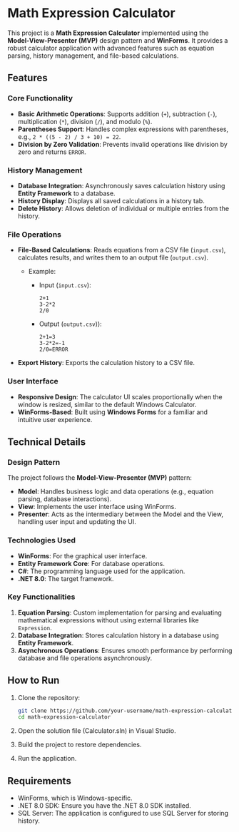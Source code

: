 # Math Expression Calculator

This project is a **Math Expression Calculator** implemented using the **Model-View-Presenter (MVP)** design pattern and **WinForms**. It provides a robust calculator application with advanced features such as equation parsing, history management, and file-based calculations.

## Features

### Core Functionality

- **Basic Arithmetic Operations**: Supports addition (`+`), subtraction (`-`), multiplication (`*`), division (`/`), and modulo (`%`).
- **Parentheses Support**: Handles complex expressions with parentheses, e.g., `2 * ((5 - 2) / 3 + 10) = 22`.
- **Division by Zero Validation**: Prevents invalid operations like division by zero and returns `ERROR`.

### History Management

- **Database Integration**: Asynchronously saves calculation history using **Entity Framework** to a database.
- **History Display**: Displays all saved calculations in a history tab.
- **Delete History**: Allows deletion of individual or multiple entries from the history.

### File Operations

- **File-Based Calculations**: Reads equations from a CSV file (`input.csv`), calculates results, and writes them to an output file (`output.csv`).
  - Example:
    - Input (`input.csv`):

      ```
      2+1
      3-2*2
      2/0
      ```

    - Output (`output.csv`)):

      ```
      2+1=3
      3-2*2=-1
      2/0=ERROR
      ```

- **Export History**: Exports the calculation history to a CSV file.

### User Interface

- **Responsive Design**: The calculator UI scales proportionally when the window is resized, similar to the default Windows Calculator.
- **WinForms-Based**: Built using **Windows Forms** for a familiar and intuitive user experience.

## Technical Details

### Design Pattern

The project follows the **Model-View-Presenter (MVP)** pattern:

- **Model**: Handles business logic and data operations (e.g., equation parsing, database interactions).
- **View**: Implements the user interface using WinForms.
- **Presenter**: Acts as the intermediary between the Model and the View, handling user input and updating the UI.

### Technologies Used

- **WinForms**: For the graphical user interface.
- **Entity Framework Core**: For database operations.
- **C#**: The programming language used for the application.
- **.NET 8.0**: The target framework.

### Key Functionalities

1. **Equation Parsing**: Custom implementation for parsing and evaluating mathematical expressions without using external libraries like `Expression`.
2. **Database Integration**: Stores calculation history in a database using **Entity Framework**.
3. **Asynchronous Operations**: Ensures smooth performance by performing database and file operations asynchronously.

## How to Run

1. Clone the repository:

   ```bash
   git clone https://github.com/your-username/math-expression-calculator.git
   cd math-expression-calculator
   ```

2. Open the solution file (Calculator.sln) in Visual Studio.
3. Build the project to restore dependencies.
4. Run the application.

## Requirements

- WinForms, which is Windows-specific.
- .NET 8.0 SDK: Ensure you have the .NET 8.0 SDK installed.
- SQL Server: The application is configured to use SQL Server for storing history.
